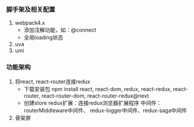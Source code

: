 ### 脚手架及相关配置
1. webpack4.x
    * 添加注解功能，如：@connect
    * 全局loading状态
2. uva
3. umi


### 功能架构
1. 将react, react-router连接redux
    * 下载安装包
        npm install react, react-dom, redux, react-redux, react-router, react-router-dom, react-router-redux@next
    * 创建store
        redux扩展：连接redux浏览器扩展程序
        中间件：routerMiddleware中间件、 redux-logger中间件、redux-saga中间件
2. 骨架屏





